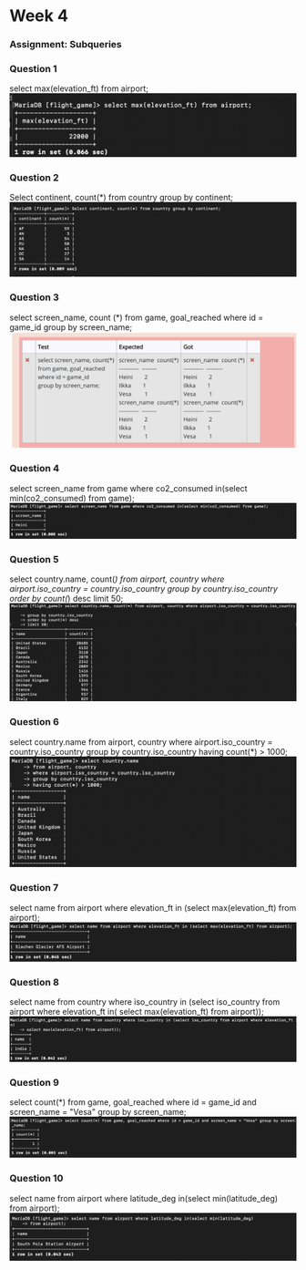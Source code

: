 # Week 4

### Assignment: Subqueries

### Question 1
select max(elevation_ft) from airport;
![screenshot](/Screenshots/Aggregate_1.png)

### Question 2
Select continent, count(*) from country group by continent;
![screenshot](/Screenshots/Aggregate_2.png)

### Question 3
select screen_name, count (*) from game, goal_reached where id = game_id group by screen_name;
![screenshot](/Screenshots/Aggregate_3.png)

### Question 4
select screen_name from game where co2_consumed in(select min(co2_consumed) from game);
![screenshot](/Screenshots/Aggregate_4.png)

### Question 5
select country.name, count(*) from airport, country where airport.iso_country = country.iso_country
group by country.iso_country
order by count(*) desc
limit 50;
![screenshot](/Screenshots/Aggregate_5.png)

### Question 6
select country.name
from airport, country
where airport.iso_country = country.iso_country
group by country.iso_country
having count(*) > 1000;
![screenshot](/Screenshots/Aggregate_6.png)

### Question 7
select name from airport where elevation_ft in (select max(elevation_ft) from airport);
![screenshot](/Screenshots/Aggregate_7.png)

### Question 8 
select name from country where iso_country in (select iso_country from airport where elevation_ft in(
select max(elevation_ft) from airport));
![screenshot](/Screenshots/Aggregate_8.png)

### Question 9
select count(*) from game, goal_reached where id = game_id and screen_name = "Vesa" group by screen_name;
![screenshot](/Screenshots/Aggregate_9.png)

### Question 10
select name from airport where latitude_deg in(select min(latitude_deg)
from airport);
![screenshot](/Screenshots/Aggregate_10.png)

